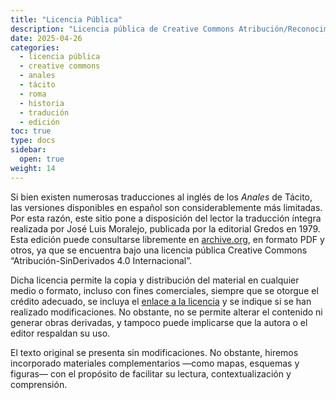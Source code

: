 ```yaml
---
title: "Licencia Pública"
description: "Licencia pública de Creative Commons Atribución/Reconocimiento-SinDerivados 4.0 Internacional."
date: 2025-04-26
categories: 
  - licencia pública
  - creative commons
  - anales
  - tácito
  - roma
  - historia
  - tradución
  - edición
toc: true
type: docs
sidebar:
  open: true
weight: 14
---
```


Si bien existen numerosas traducciones al inglés de los *Anales* de Tácito, las versiones disponibles en español son considerablemente más limitadas. Por esta razón, este sitio pone a disposición del lector la traducción íntegra realizada por José Luis Moralejo, publicada por la editorial Gredos en 1979. Esta edición puede consultarse libremente en [archive.org](https://archive.org/details/ColeccionObrasGrecoLatinas1/019.TcitoanaleslibrosI-vi/mode/2up), en formato PDF y otros, ya que se encuentra bajo una licencia pública Creative Commons “Atribución-SinDerivados 4.0 Internacional”.

Dicha licencia permite la copia y distribución del material en cualquier medio o formato, incluso con fines comerciales, siempre que se otorgue el crédito adecuado, se incluya el [enlace a la licencia](https://creativecommons.org/licenses/by-nd/4.0/) y se indique si se han realizado modificaciones. No obstante, no se permite alterar el contenido ni generar obras derivadas, y tampoco puede implicarse que la autora o el editor respaldan su uso.

El texto original se presenta sin modificaciones. No obstante, hiremos incorporado materiales complementarios —como mapas, esquemas y figuras— con el propósito de facilitar su lectura, contextualización y comprensión.



